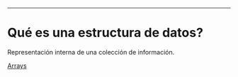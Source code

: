_____

# Qué es una estructura de datos?

Representación interna de una colección de información.

[Arrays](DSArrays.md)
